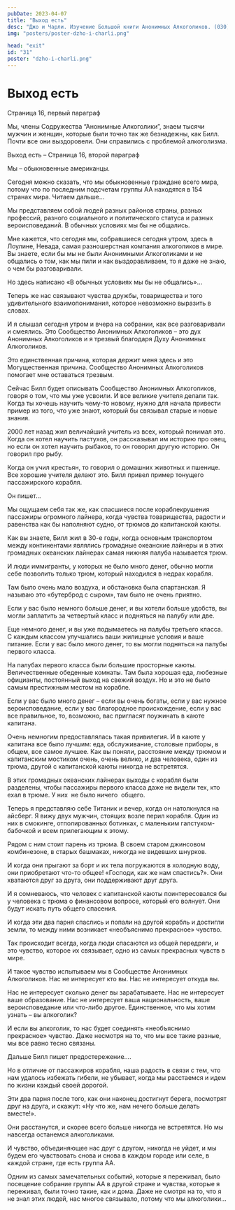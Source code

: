 ```yaml
---
pubDate: 2023-04-07
title: "Выход есть"
desc: "Джо и Чарли. Изучение Большой книги Анонимных Алкоголиков. (030)"
img: "posters/poster-dzho-i-charli.png"

head: "exit"
id: "31"
poster: "dzho-i-charli.png"
---
```


# Выход есть

Страница 16, первый параграф

Мы, члены Содружества “Анонимные Алкоголики”, знаем тысячи мужчин и женщин, которые были точно так же безнадежны, как Билл. Почти все они выздоровели. Они справились с проблемой алкоголизма.

Выход есть – Страница 16, второй параграф

Мы – обыкновенные американцы.

Сегодня можно сказать, что мы обыкновенные граждане всего мира, потому что по последним подсчетам группы АА находятся в 154 странах мира. Читаем дальше…

Мы представляем собой людей разных районов страны, разных профессий, разного социального и политического статуса и разных вероисповеданий. В обычных условиях мы бы не общались.

Мне кажется, что сегодня мы, собравшиеся сегодня утром, здесь в Лоулине, Невада, самая разношерстная компания алкоголиков в мире. Вы знаете, если бы мы не были Анонимными Алкоголиками и не общались о том, как мы пили и как выздоравливаем, то я даже не знаю, о чем бы разговаривали.

Но здесь написано «В обычных условиях мы бы не общались»…

Теперь же нас связывают чувства дружбы, товарищества и того удивительного взаимопонимания, которое невозможно выразить в словах.

И я слышал сегодня утром и вчера на собрании, как все разговаривали и смеялись. Это Сообщество Анонимных Алкоголиков – это дух Анонимных Алкоголиков и я трезвый благодаря Духу Анонимных Алкоголиков.

Это единственная причина, которая держит меня здесь и это Могущественная причина. Сообщество Анонимных Алкоголиков помогает мне оставаться трезвым.

Сейчас Билл будет описывать Сообщество Анонимных Алкоголиков, говоря о том, что мы уже усвоили. И все великие учителя делали так. Когда ты хочешь научить чему-то новому, нужно для начала привести пример из того, что уже знают, который бы связывал старые и новые знания.

2000 лет назад жил величайший учитель из всех, который понимал это. Когда он хотел научить пастухов, он рассказывал им историю про овец, но если он хотел научить рыбаков, то он говорил другую историю. Он говорил про рыбу.

Когда он учил крестьян, то говорил о домашних животных и пшенице. Все хорошие учителя делают это. Билл привел пример тонущего пассажирского корабля.

Он пишет…

Мы ощущаем себя так же, как спасшиеся после кораблекрушения пассажиры огромного лайнера, когда чувства товарищества, радости и равенства как бы наполняют судно, от трюмов до капитанской каюты.

Как вы знаете, Билл жил в 30-е годы, когда основным транспортом между континентами являлись громадные океанские лайнеры и в этих громадных океанских лайнерах самая нижняя палуба называется трюм.

И люди иммигранты, у которых не было много денег, обычно могли себе позволить только трюм, который находился в недрах корабля.

Там было очень мало воздуха, и обстановка была спартанская. Я называю это «бутерброд с сыром», там было не очень приятно.

Если у вас было немного больше денег, и вы хотели больше удобств, вы могли заплатить за четвертый класс и подняться на палубу или две.

Еще немного денег, и вы уже подымаетесь на палубы третьего класса. С каждым классом улучшались ваши жилищные условия и ваше питание. Если у вас было много денег, то вы могли подняться на палубы первого класса.

На палубах первого класса были большие просторные каюты. Величественные обеденные комнаты. Там была хорошая еда, любезные официанты, постоянный выход на свежий воздух. Но и это не было самым престижным местом на корабле.

Если у вас было много денег – если вы очень богаты, если у вас нужное вероисповедание, если у вас благородное происхождение, если у вас все правильное, то, возможно, вас пригласят поужинать в каюте капитана.

Очень немногим предоставлялась такая привилегия. И в каюте у капитана все было лучшим: еда, обслуживание, столовые приборы, в общем, все самое лучшее. Как вы поняли, расстояние между трюмом и капитанским мостиком очень, очень велико, и два человека, один из трюма, другой с капитанской каюты никогда не встретятся.

В этих громадных океанских лайнерах выходы с корабля были разделены, чтобы пассажиры первого класса даже не видели тех, кто ехал в трюме. У них  не было ничего  общего.

Теперь я представляю себе Титаник и вечер, когда он натолкнулся на айсберг. Я вижу двух мужчин, стоящих возле перил корабля. Один из них в смокинге, отполированных ботинках, с маленьким галстуком-бабочкой и всем прилегающим к этому.

Рядом с ним стоит парень из трюма. В своем старом джинсовом комбинезоне, в старых башмаках, никогда не видевших шнурков.

И когда они прыгают за борт и их тела погружаются в холодную воду, они приобретают что-то общее! «Господи, как же нам спастись?». Они хватаются друг за друга, они поддерживают друг друга.

И я сомневаюсь, что человек с капитанской каюты поинтересовался бы у человека с трюма о финансовом вопросе, который его волнует. Они будут искать путь общего спасения.

И когда эти два парня спаслись и попали на другой корабль и достигли земли, то между ними возникает «необъяснимо прекрасное» чувство.

Так происходит всегда, когда люди спасаются из общей передряги, и это чувство, которое их связывает, одно из самых прекрасных чувств в мире.

И такое чувство испытываем мы в Сообществе Анонимных Алкоголиков. Нас не интересует кто вы. Нас не интересует откуда вы.

Нас не интересует сколько денег вы зарабатываете. Нас не интересует ваше образование. Нас не интересует ваша национальность, ваше вероисповедание или что-либо другое. Единственное, что мы хотим узнать – вы алкоголик?

И если вы алкоголик, то нас будет соединять «необъяснимо прекрасное» чувство. Даже несмотря на то, что мы все такие разные, мы все равно тесно связаны.

Дальше Билл пишет предостережение….

Но в отличие от пассажиров корабля, наша радость в связи с тем, что нам удалось избежать гибели, не убывает, когда мы расстаемся и идем по жизни каждый своей дорогой.

Эти два парня после того, как они наконец достигнут берега, посмотрят друг на друга, и скажут: «Ну что же, нам нечего больше делать вместе!».

Они расстанутся, и скорее всего больше никогда не встретятся. Но мы навсегда останемся алкоголиками.

И чувство, объединяющее нас друг с другом, никогда не уйдет, и мы будем его чувствовать снова и снова в каждом городе или селе, в каждой стране, где есть группа АА.

Одним из самых замечательных событий, которые я переживал, было посещение собрание группы АА в другой стране и чувства, которые я переживал, были точно такие, как и дома. Даже не смотря на то, что я не знал этих людей, нас многое связывало, потому что мы алкоголики…
